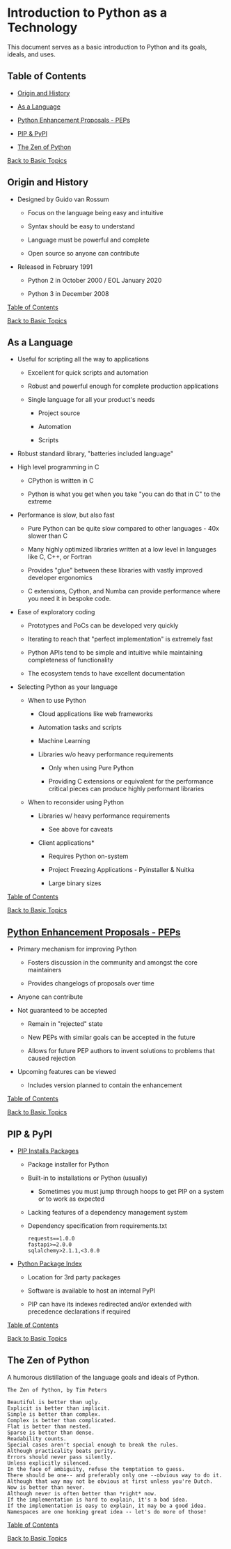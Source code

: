 # Introduction to Python as a Technology

This document serves as a basic introduction to Python and its goals, ideals, and uses.

## Table of Contents

- [Origin and History](#origin-and-history)

- [As a Language](#as-a-language)

- [Python Enhancement Proposals - PEPs](#python-enhancement-proposals---peps)

- [PIP & PyPI](#pip--pypi)

- [The Zen of Python](#the-zen-of-python)

[Back to Basic Topics](/basic/README.md)

## Origin and History

- Designed by Guido van Rossum

    - Focus on the language being easy and intuitive

    - Syntax should be easy to understand

    - Language must be powerful and complete

    - Open source so anyone can contribute

- Released in February 1991

    - Python 2 in October 2000 / EOL January 2020

    - Python 3 in December 2008

[Table of Contents](#table-of-contents)

[Back to Basic Topics](/basic/README.md)

## As a Language

- Useful for scripting all the way to applications

    - Excellent for quick scripts and automation

    - Robust and powerful enough for complete production applications

    - Single language for all your product's needs

        - Project source

        - Automation

        - Scripts

- Robust standard library, "batteries included language"

- High level programming in C

    - CPython is written in C

    - Python is what you get when you take "you can do that in C" to the extreme

- Performance is slow, but also fast

    - Pure Python can be quite slow compared to other languages - 40x slower than C

    - Many highly optimized libraries written at a low level in languages like C, C++, or Fortran

    - Provides "glue" between these libraries with vastly improved developer ergonomics

    - C extensions, Cython, and Numba can provide performance where you need it in bespoke code.

- Ease of exploratory coding

    - Prototypes and PoCs can be developed very quickly

    - Iterating to reach that "perfect implementation" is extremely fast

    - Python APIs tend to be simple and intuitive while maintaining completeness of functionality

    - The ecosystem tends to have excellent documentation

- Selecting Python as your language

    - When to use Python

        - Cloud applications like web frameworks

        - Automation tasks and scripts

        - Machine Learning

        - Libraries w/o heavy performance requirements

            - Only when using Pure Python

            - Providing C extensions or equivalent for the performance critical pieces can produce highly performant libraries

    - When to reconsider using Python

        - Libraries w/ heavy performance requirements

            - See above for caveats

        - Client applications*

            - Requires Python on-system

            - Project Freezing Applications - Pyinstaller & Nuitka

            - Large binary sizes

[Table of Contents](#table-of-contents)

[Back to Basic Topics](/basic/README.md)

## [Python Enhancement Proposals - PEPs](https://peps.python.org)

- Primary mechanism for improving Python

    - Fosters discussion in the community and amongst the core maintainers

    - Provides changelogs of proposals over time

- Anyone can contribute

- Not guaranteed to be accepted

    - Remain in "rejected" state

    - New PEPs with similar goals can be accepted in the future

    - Allows for future PEP authors to invent solutions to problems that caused rejection

- Upcoming features can be viewed

    - Includes version planned to contain the enhancement

[Table of Contents](#table-of-contents)

[Back to Basic Topics](/basic/README.md)

## PIP & PyPI

- [PIP Installs Packages](https://pypi.org/project/pip/)

    - Package installer for Python

    - Built-in to installations or Python (usually)

        - Sometimes you must jump through hoops to get PIP on a system or to work as expected

    - Lacking features of a dependency management system

    - Dependency specification from requirements.txt

        ```
        requests==1.0.0
        fastapi>=2.0.0
        sqlalchemy>2.1.1,<3.0.0
        ```

- [Python Package Index](https://pypi.org)

    - Location for 3rd party packages

    - Software is available to host an internal PyPI

    - PIP can have its indexes redirected and/or extended with precedence declarations if required

[Table of Contents](#table-of-contents)

[Back to Basic Topics](/basic/README.md)

## The Zen of Python

A humorous distillation of the language goals and ideals of Python.

```
The Zen of Python, by Tim Peters

Beautiful is better than ugly.
Explicit is better than implicit.
Simple is better than complex.
Complex is better than complicated.
Flat is better than nested.
Sparse is better than dense.
Readability counts.
Special cases aren't special enough to break the rules.
Although practicality beats purity.
Errors should never pass silently.
Unless explicitly silenced.
In the face of ambiguity, refuse the temptation to guess.
There should be one-- and preferably only one --obvious way to do it.
Although that way may not be obvious at first unless you're Dutch.
Now is better than never.
Although never is often better than *right* now.
If the implementation is hard to explain, it's a bad idea.
If the implementation is easy to explain, it may be a good idea.
Namespaces are one honking great idea -- let's do more of those!
```

[Table of Contents](#table-of-contents)

[Back to Basic Topics](/README.md)